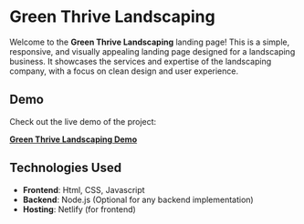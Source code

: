 # Green Thrive Landscaping

Welcome to the **Green Thrive Landscaping** landing page! This is a simple, responsive, and visually appealing landing page designed for a landscaping business. It showcases the services and expertise of the landscaping company, with a focus on clean design and user experience.

## Demo

Check out the live demo of the project:

**[Green Thrive Landscaping Demo](https://greenthrivelandscaping.netlify.app)**

## Technologies Used

- **Frontend**: Html, CSS, Javascript
- **Backend**: Node.js (Optional for any backend implementation)
- **Hosting**: Netlify (for frontend)
